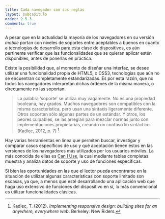 ```yaml
---
title: Cada navegador con sus reglas
layout: subcapitulo
order: 2.5.3.
comments: true
---
```


A pesar que en la actualidad la mayoría de los navegadores en su versión _mobile_ portan con niveles de soportes entre aceptables a buenos en cuanto a tecnologías de desarrollo para esta clase de dispositivos, es aún pertinente verificar que las funcionalidades que se quieran aplicar estén disponibles, antes de ponerlas en práctica.

Existe la posibilidad que, al momento de diseñar una interfaz, se desee utilizar una funcionalidad propia de HTML5, o CSS3, tecnologías que aún no se encuentran completamente estandarizadas. Es por esta razón, que no todos los navegadores interpretan dichas órdenes de la misma manera, o directamente no las soportan.

> La palabra ‘soporte’ se utiliza muy vagamente. No es una propiedad booleana, hay grados. Muchos navegadores son compatibles con la misma característica, pero usan una sintaxis ligeramente diferente. Otros soportan sólo algunas partes de un estándar. Y otros, los peores culpables, se las arreglan para mezclar normas junto con implementaciones propietarias, creando un confuso lío sintáctico. (Kadlec, 2012, p. 7) [^fn-kadlec_2012]

Hay varias herramientas en línea que permiten buscar, investigar y comparar casos específicos de uso y qué aceptación tienen éstos en las versiones de los navegadores más utilizados por los usuarios móviles. La más conocida de ellas es [Can I Use](http://caniuse.com), la cual mediante tablas completas muestra y analiza datos de soporte y uso de funciones específicas.

Si bien las oportunidades en las que el lector pueda encontrarse en la situación de utilizar algunas características con soporte limitado son escasas, ya que, a menos que esté desarrollando una aplicación web que haga uso extensivo de funciones del dispositivo en sí, lo más convencional es utilizar funcionalidades clásicas.

[^fn-kadlec_2012]: Kadlec, T. (2012). _Implementing responsive design: building sites for an anywhere, everywhere web_. Berkeley: New Riders. 
